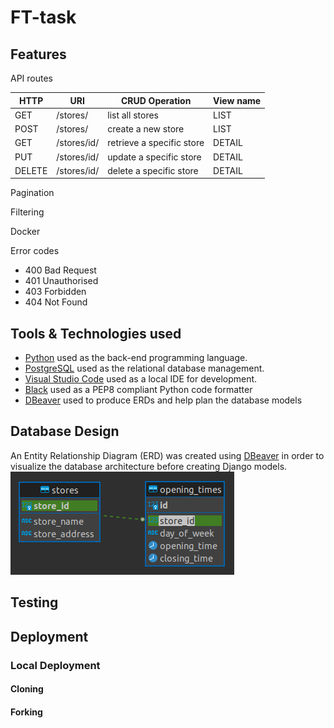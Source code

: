 # FT-task

## Features

API routes

| HTTP   | URI         | CRUD Operation            | View name |
| ------ | ----------- | ------------------------- | --------- |
| GET    | /stores/    | list all stores           | LIST      |
| POST   | /stores/    | create a new store        | LIST      |
| GET    | /stores/id/ | retrieve a specific store | DETAIL    |
| PUT    | /stores/id/ | update a specific store   | DETAIL    |
| DELETE | /stores/id/ | delete a specific store   | DETAIL    |

Pagination

Filtering

Docker

Error codes

- 400 Bad Request
- 401 Unauthorised
- 403 Forbidden
- 404 Not Found

## Tools & Technologies used

- [Python](https://www.python.org) used as the back-end programming language.
- [PostgreSQL](https://www.postgresql.org) used as the relational database management.
- [Visual Studio Code](https://code.visualstudio.com/) used as a local IDE for development.
- [Black](https://pypi.org/project/black/) used as a PEP8 compliant Python code formatter
- [DBeaver](https://dbeaver.io/) used to produce ERDs and help plan the database models

## Database Design

An Entity Relationship Diagram (ERD) was created using [DBeaver](https://dbeaver.io/) in order to visualize the database architecture before creating Django models.
![ERD](documentation/erd.png)

## Testing

## Deployment

### Local Deployment

#### Cloning

#### Forking

